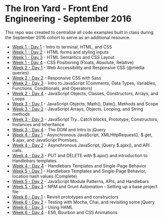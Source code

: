 # The Iron Yard - Front End Engineering - September 2016
This repo was created to centralize all code examples built in class during the September 2016 cohort to serve as an additional resource.

- [Week 1 - Day 1](week1-day1) - Intro to terminal, HTML, and CSS
- [Week 1 - Day 2](week1-day2) - HTML forms and styling inputs
- [Week 1 - Day 3](week1-day3) - HTML Semantics and CSS Layout
- [Week 1 - Day 4](week1-day4) - CSS Positioning (Floats, Absolute, Relative)
- [Week 2 - Day 1](week2-day1) - Web Accessibility and Responsive CSS (@media queries)
- [Week 2 - Day 2](week2-day2) - Responsive CSS with Sass
- [Week 2 - Day 3](week2-day3) - Intro to JavaScript (Comments, Data Types, Variables, Functions, Conditionals, and Operators)
- [Week 2 - Day 4](week2-day4) - JavaScript Objects, Classes, Constructors, Arrays, and Loops
- [Week 3 - Day 1](week3-day1) - JavaScript Objects, Math(), Date(), Methods and Scope
- [Week 3 - Day 2](week3-day2) - JavaScript Arrays, Objects, Looping, and String methods
- [Week 3 - Day 3](week3-day3) - JavaScript Try...Catch blocks, Prototype, Constructors, Instances and Inheritance
- [Week 3 - Day 4](week3-day4) - The DOM and Intro to jQuery
- [Week 4 - Day 1](week4-day1) - Asynchronous JavaScript, XMLHttpRequest(), $.get, $.ajax, and JavaScript Promises.
- [Week 4 - Day 2](week4-day2) - Asynchronous JavaScript, jQuery $.ajax(), and API calls.
- [Week 4 - Day 3](week4-day3) - PUT and DELETE with $.ajax() and introduction to Handlebars templates.
- [Week 4 - Day 4](week4-day4) - Handlebars Templates and Single-Page Behavior
- [Week 5 - Day 1](week5-day1) - Handlebars Templates and Single-Page Behavior, location hash values (Complete)
- [Week 5 - Day 2](week5-day2) - JavaScript Module Patterns, APIs, and Handlebars
- [Week 5 - Day 3](week5-day3) - NPM and Grunt Automation - Setting up a base project file
- [Week 6 - Day 1](week6-day1) - Revisit prototypes and constructors
- [Week 6 - Day 2](week6-day2) - Testing with Mocha, Chai, and revisiting some jQuery
- [Week 6 - Day 3](week6-day3) - Using HAML
- [Week 6 - Day 4](week6-day4) - ES6, Bourbon and CSS Animations
